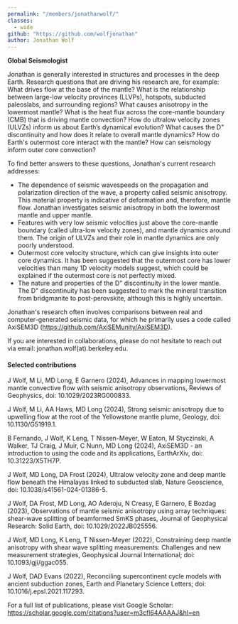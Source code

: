 ```yaml
---
permalink: "/members/jonathanwolf/"
classes:
  - wide
github: "https://github.com/wolfjonathan"
author: Jonathan Wolf
---
```


<strong> Global Seismologist </strong>

Jonathan is generally interested in structures and processes in the deep Earth. Research questions that are driving his research are, for example:
What drives flow at the base of the mantle? What is the relationship between large-low velocity provinces (LLVPs), hotspots, subducted paleoslabs, and surrounding regions? What causes anisotropy in the lowermost mantle? What is the heat flux across the core-mantle boundary (CMB) that is driving mantle convection? How do ultralow velocity zones (ULVZs) inform us about Earth’s dynamical evolution? What causes the D" discontinuity and how does it relate to overall mantle dynamics? How do Earth's outermost core interact with the mantle? How can seismology inform outer core convection?

To find better answers to these questions, Jonathan's current research addresses:
- The dependence of seismic wavespeeds on the propagation and polarization direction of the wave, a property called seismic anisotropy. This material property is indicative of deformation and, therefore, mantle flow. Jonathan investigates seismic anisotropy in both the lowermost mantle and upper mantle.
- Features with very low seismic velocities just above the core-mantle boundary (called ultra-low velocity zones), and mantle dynamics around them. The origin of ULVZs and their role in mantle dynamics are only poorly understood.
- Outermost core velocity structure, which can give insights into outer core dynamics. It has been suggested that the outermost core has lower velocities than many 1D velocity models suggest, which could be explained if the outermost core is not perfectly mixed.
- The nature and properties of the D" discontinuity in the lower mantle. The D" discontinuity has been suggested to mark the mineral transition from bridgmanite to post-perovskite, although this is highly uncertain.

Jonathan's research often involves comparisons between real and computer-generated seismic data, for which he primarily uses a code called AxiSEM3D (https://github.com/AxiSEMunity/AxiSEM3D).

If you are interested in collaborations, please do not hesitate to reach out via email: jonathan.wolf(at).berkeley.edu.

#### Selected contributions
J Wolf, M Li, MD Long, E Garnero (2024), Advances in mapping lowermost mantle convective flow with seismic anisotropy observations, Reviews of Geophysics, doi: 10.1029/2023RG000833.

J Wolf, M Li, AA Haws, MD Long (2024), Strong seismic anisotropy due to upwelling flow at the root of the Yellowstone mantle plume, Geology, doi: 10.1130/G51919.1.

B Fernando, J Wolf, K Leng, T Nissen-Meyer, W Eaton, M Styczinski, A Walker, TJ Craig, J Muir, C Nunn, MD Long (2024), AxiSEM3D - an introduction to using the code and its applications, EarthArXiv, doi: 10.31223/X5TH7P.

J Wolf, MD Long, DA Frost (2024), Ultralow velocity zone and deep mantle flow beneath the Himalayas linked to subducted slab, Nature Geoscience, doi: 10.1038/s41561-024-01386-5.

J Wolf, DA Frost, MD Long, AO Aderoju, N Creasy, E Garnero, E Bozdag (2023), Observations of mantle seismic anisotropy using array techniques: shear-wave splitting of beamformed SmKS phases, Journal of Geophysical Research: Solid Earth, doi: 10.1029/2022JB025556.

J Wolf, MD Long, K Leng, T Nissen-Meyer (2022), Constraining deep mantle anisotropy with shear wave splitting measurements: Challenges and new measurement strategies, Geophysical Journal International; doi: 10.1093/gji/ggac055.

J Wolf, DAD Evans (2022), Reconciling supercontinent cycle models with ancient subduction zones, Earth and Planetary Science Letters; doi: 10.1016/j.epsl.2021.117293.

For a full list of publications, please visit Google Scholar: https://scholar.google.com/citations?user=m3cfl64AAAAJ&hl=en

